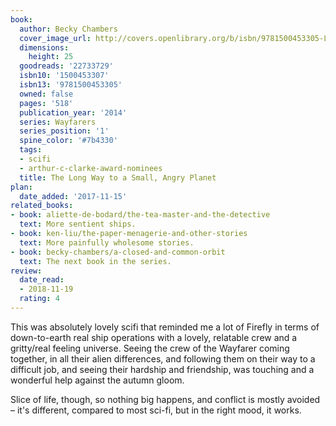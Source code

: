 ```yaml
---
book:
  author: Becky Chambers
  cover_image_url: http://covers.openlibrary.org/b/isbn/9781500453305-L.jpg
  dimensions:
    height: 25
  goodreads: '22733729'
  isbn10: '1500453307'
  isbn13: '9781500453305'
  owned: false
  pages: '518'
  publication_year: '2014'
  series: Wayfarers
  series_position: '1'
  spine_color: '#7b4330'
  tags:
  - scifi
  - arthur-c-clarke-award-nominees
  title: The Long Way to a Small, Angry Planet
plan:
  date_added: '2017-11-15'
related_books:
- book: aliette-de-bodard/the-tea-master-and-the-detective
  text: More sentient ships.
- book: ken-liu/the-paper-menagerie-and-other-stories
  text: More painfully wholesome stories.
- book: becky-chambers/a-closed-and-common-orbit
  text: The next book in the series.
review:
  date_read:
  - 2018-11-19
  rating: 4
---
```


This was absolutely lovely scifi that reminded me a lot of Firefly in terms of down-to-earth real ship operations with a lovely, relatable crew and a gritty/real feeling universe. Seeing the crew of the Wayfarer coming together, in all their alien differences, and following them on their way to a difficult job, and seeing their hardship and friendship, was touching and a wonderful help against the autumn gloom.

Slice of life, though, so nothing big happens, and conflict is mostly avoided – it's different, compared to most sci-fi,
but in the right mood, it works.
